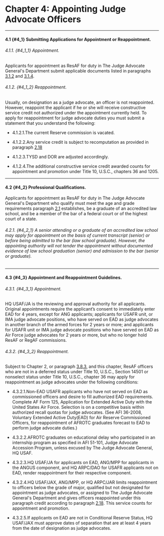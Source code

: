 # Chapter 4: Appointing Judge Advocate Officers


---
#### 4.1 {#4_1} Submitting Applications for Appointment or Reappointment.

###### 4.1.1. {#4_1_1} Appointment. 

Applicants for appointment as ResAF for duty in The Judge Advocate General's Department submit applicable documents listed in paragraphs [3.1.2](../chapter3/chapter3.md#3_1_2) and [3.1.4](../chapter3/chapter3.md#3_1_4).

###### 4.1.2. {#4_1_2} Reappointment. 

Usually, on designation as a judge advocate, an officer is not reappointed. However, reappoint the applicant if he or she will receive constructive service credit not authorized under the appointment currently held. To apply for reappointment for judge advocate duties you must submit a statement that you understand the following: 

+ 4.1.2.1.The current Reserve commission is vacated. 

+ 4.1.2.2.Any service credit is subject to recomputation as provided in paragraph [2.18](../chapter2/chapter2.md#2_18)

+ 4.1.2.3.TYSD and DOR are adjusted accordingly. 

+ 4.1.2.4.The additional constructive service credit awarded counts for appointment and promotion under Title 10, U.S.C., chapters 36 and 1205. 


---
#### 4.2 {#4_2} Professional Qualifications. 

Applicants for appointment as ResAF for duty in The Judge Advocate General's Department who qualify must meet the age and grade requirements paragraph [2.1](../chapter2/chapter2.md#2_1) establishes, be a graduate of an accredited law school, and be a member of the bar of a federal court or of the highest court of a state. 

###### 4.2.1. {#4_2_1} A senior attending or a graduate of an accredited law school may apply for appointment on the basis of current transcript (senior) or before being admitted to the bar (law school graduate). However, the appointing authority will not tender the appointment without documented evidence of law school graduation (senior) and admission to the bar (senior or graduate). 


---
#### 4.3 {#4_3} Appointment and Reappointment Guidelines.

###### 4.3.1. {#4_3_1} Appointment. 

HQ USAF/JA is the reviewing and approval authority for all applicants. Original appointments require the applicant’s consent to immediately enter EAD for 4 years, except for ANG applicants; applicants for USAFR unit, or IMA judge advocate positions, who have served on EAD as judge advocates in another branch of the armed forces for 2 years or more; and applicants for USAFR unit or IMA judge advocate positions who have served on EAD as Air Force judge advocates for 2 years or more, but who no longer hold ResAF or RegAF commissions. 

###### 4.3.2. {#4_3_2} Reappointment. 

Subject to Chapter 2, or paragraph [3.8.3](../chapter3/chapter3.md#3_8_3), and this chapter, ResAF officers who are not in a deferred status under Title 10, U.S.C., Section 14501 or nonselect status under Title 10, U.S.C., chapter 36 may apply for reappointment as judge advocates under the following conditions: 

+ 4.3.2.1.Non-EAD USAFR applicants who have not served on EAD as commissioned officers and desire to fill authorized EAD requirements. Complete AF Form 125, Application for Extended Active Duty with the United States Air Force. Selection is on a competitive basis within authorized recall quotas for judge advocates. (See AFI 36-2008, Voluntary Extended Active Duty(EAD) for Air Reserve Commissioned Officers, for reappointment of AFROTC graduates forecast to EAD to perform judge advocate duties.) 

+ 4.3.2.2.AFROTC graduates on educational delay who participated in an internship program as specified in AFI 51-101, Judge Advocate Accession Program, unless excused by The Judge Advocate General, HQ USAF. 

+ 4.3.2.3.HQ USAF/JA for applicants on EAD, ANG/MPP for applicants in the ANGUS component, and HQ ARPC/DAO for USAFR applicants not on EAD, render reappointment for their respective component. 

+ 4.3.2.4.HQ USAF/JAX, ANG/MPP, or HQ ARPC/JAR limits reappointment to officers below the grade of major, qualified but not designated for appointment as judge advocates, or assigned to The Judge Advocate General's Department and gives officers reappointed under this paragraph credit according to paragraph [2.18](../chapter2/chapter2.md#2_18). This service counts for appointment and promotion. 

+ 4.3.2.5.If applicants on EAD are not in Conditional Reserve Status, HQ USAF/JAX must approve dates of separation that are at least 4 years from the date of designation as judge advocates. 